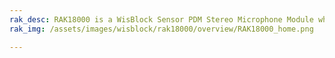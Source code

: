 ```yaml
---
rak_desc: RAK18000 is a WisBlock Sensor PDM Stereo Microphone Module which add sound sensing capability on the WisBlock platform. It is based on the two MP34DT06J microphone modules.
rak_img: /assets/images/wisblock/rak18000/overview/RAK18000_home.png

---
```


<rk-redirect to="/Product-Categories/WisBlock/RAK18000/Overview/" />